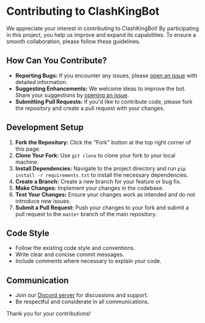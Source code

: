 # Contributing to ClashKingBot

We appreciate your interest in contributing to ClashKingBot! By participating in this project, you help us improve and expand its capabilities. To ensure a smooth collaboration, please follow these guidelines.

## How Can You Contribute?

- **Reporting Bugs:** If you encounter any issues, please [open an issue](https://github.com/ClashKingInc/ClashKingBot/issues) with detailed information.
- **Suggesting Enhancements:** We welcome ideas to improve the bot. Share your suggestions by [opening an issue](https://github.com/ClashKingInc/ClashKingBot/issues).
- **Submitting Pull Requests:** If you'd like to contribute code, please fork the repository and create a pull request with your changes.

## Development Setup

1. **Fork the Repository:** Click the "Fork" button at the top right corner of this page.
2. **Clone Your Fork:** Use `git clone` to clone your fork to your local machine.
3. **Install Dependencies:** Navigate to the project directory and run `pip install -r requirements.txt` to install the necessary dependencies.
4. **Create a Branch:** Create a new branch for your feature or bug fix.
5. **Make Changes:** Implement your changes in the codebase.
6. **Test Your Changes:** Ensure your changes work as intended and do not introduce new issues.
7. **Submit a Pull Request:** Push your changes to your fork and submit a pull request to the `master` branch of the main repository.

## Code Style

- Follow the existing code style and conventions.
- Write clear and concise commit messages.
- Include comments where necessary to explain your code.

## Communication

- Join our [Discord server](https://discord.com/invite/clashking) for discussions and support.
- Be respectful and considerate in all communications.

Thank you for your contributions!